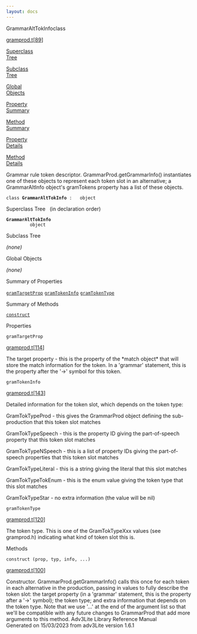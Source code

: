 ```yaml
---
layout: docs
---
```

<span class="title">GrammarAltTokInfo</span><span class="type">class</span>

[gramprod.t](../file/gramprod.t.html)\[[89](../source/gramprod.t.html#89)\]

[Superclass  
Tree](#_SuperClassTree_)

[Subclass  
Tree](#_SubClassTree_)

[Global  
Objects](#_ObjectSummary_)

[Property  
Summary](#_PropSummary_)

[Method  
Summary](#_MethodSummary_)

[Property  
Details](#_Properties_)

[Method  
Details](#_Methods_)



Grammar rule token descriptor. GrammarProd.getGrammarInfo() instantiates
one of these objects to represent each token slot in an alternative; a
GrammarAltInfo object's gramTokens property has a list of these objects.

`class `**`GrammarAltTokInfo`**` :   object`



<span id="_SuperClassTree_"></span>



<span class="hdln">Superclass Tree</span>   (in declaration order)



**`GrammarAltTokInfo`**  
`         object`  
<span id="_SubClassTree_"></span>



<span class="hdln">Subclass Tree</span>  



*(none)* <span id="_ObjectSummary_"></span>



<span class="hdln">Global Objects</span>  



*(none)* <span id="_PropSummary_"></span>



<span class="hdln">Summary of Properties</span>  



[`gramTargetProp`](#gramTargetProp) [`gramTokenInfo`](#gramTokenInfo) [`gramTokenType`](#gramTokenType)

<span id="_MethodSummary_"></span>



<span class="hdln">Summary of Methods</span>  



[`construct`](#construct)

<span id="_Properties_"></span>



<span class="hdln">Properties</span>  



<span id="gramTargetProp"></span>

`gramTargetProp`

[gramprod.t](../file/gramprod.t.html)\[[114](../source/gramprod.t.html#114)\]



The target property - this is the property of the \*match object\* that
will store the match information for the token. In a 'grammar'
statement, this is the property after the '-\>' symbol for this token.



<span id="gramTokenInfo"></span>

`gramTokenInfo`

[gramprod.t](../file/gramprod.t.html)\[[143](../source/gramprod.t.html#143)\]



Detailed information for the token slot, which depends on the token
type:

GramTokTypeProd - this gives the GrammarProd object defining the
sub-production that this token slot matches

GramTokTypeSpeech - this is the property ID giving the part-of-speech
property that this token slot matches

GramTokTypeNSpeech - this is a list of property IDs giving the
part-of-speech properties that this token slot matches

GramTokTypeLiteral - this is a string giving the literal that this slot
matches

GramTokTypeTokEnum - this is the enum value giving the token type that
this slot matches

GramTokTypeStar - no extra information (the value will be nil)



<span id="gramTokenType"></span>

`gramTokenType`

[gramprod.t](../file/gramprod.t.html)\[[120](../source/gramprod.t.html#120)\]



The token type. This is one of the GramTokTypeXxx values (see
gramprod.h) indicating what kind of token slot this is.



<span id="_Methods_"></span>



<span class="hdln">Methods</span>  



<span id="construct"></span>

`construct (prop, typ, info, ...)`

[gramprod.t](../file/gramprod.t.html)\[[100](../source/gramprod.t.html#100)\]



Constructor. GrammarProd.getGrammarInfo() calls this once for each token
in each alternative in the production, passing in values to fully
describe the token slot: the target property (in a 'grammar' statement,
this is the property after a '-\>' symbol); the token type; and extra
information that depends on the token type. Note that we use '...' at
the end of the argument list so that we'll be compatible with any future
changes to GrammarProd that add more arguments to this method.
Adv3Lite Library Reference Manual  
Generated on 15/03/2023 from adv3Lite version 1.6.1


